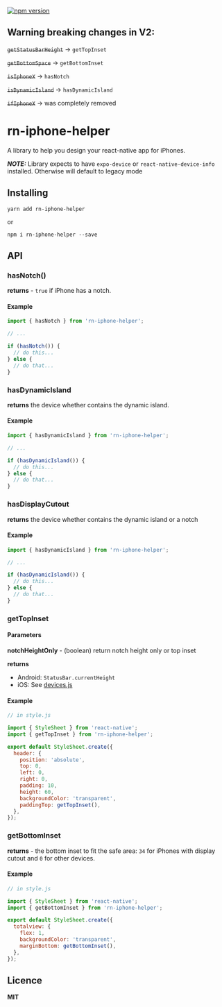 [![npm version](https://badge.fury.io/js/rn-iphone-helper.svg)](https://badge.fury.io/js/rn-iphone-helper)

## Warning breaking changes in V2:

~~`getStatusBarHeight`~~ -> `getTopInset`

~~`getBottomSpace`~~ -> `getBottomInset`

~~`isIphoneX`~~ -> `hasNotch`

~~`isDynamicIsland`~~ -> `hasDynamicIsland`

~~`ifIphoneX`~~ -> was completely removed

# rn-iphone-helper

A library to help you design your react-native app for iPhones.

**_NOTE:_** Library expects to have `expo-device` or `react-native-device-info` installed. Otherwise will default to legacy mode

## Installing

`yarn add rn-iphone-helper`

or

`npm i rn-iphone-helper --save`

## API

### hasNotch()

**returns** - `true` if iPhone has a notch.

#### Example

```js
import { hasNotch } from 'rn-iphone-helper';

// ...

if (hasNotch()) {
  // do this...
} else {
  // do that...
}
```


### hasDynamicIsland

**returns** the device whether contains the dynamic island.

#### Example

```js
import { hasDynamicIsland } from 'rn-iphone-helper';

// ...

if (hasDynamicIsland()) {
  // do this...
} else {
  // do that...
}
```


### hasDisplayCutout

**returns** the device whether contains the dynamic island or a notch

#### Example

```js
import { hasDynamicIsland } from 'rn-iphone-helper';

// ...

if (hasDynamicIsland()) {
  // do this...
} else {
  // do that...
}
```

### getTopInset

#### Parameters

**notchHeightOnly** - (boolean) return notch height only or top inset

**returns**

- Android: `StatusBar.currentHeight`
- iOS:
  See [devices.js](./devices.js)

#### Example

```js
// in style.js

import { StyleSheet } from 'react-native';
import { getTopInset } from 'rn-iphone-helper';

export default StyleSheet.create({
  header: {
    position: 'absolute',
    top: 0,
    left: 0,
    right: 0,
    padding: 10,
    height: 60,
    backgroundColor: 'transparent',
    paddingTop: getTopInset(),
  },
});
```

### getBottomInset

**returns** - the bottom inset to fit the safe area: `34` for iPhones with display cutout and `0` for other devices.

#### Example

```js
// in style.js

import { StyleSheet } from 'react-native';
import { getBottomInset } from 'rn-iphone-helper';

export default StyleSheet.create({
  totalview: {
    flex: 1,
    backgroundColor: 'transparent',
    marginBottom: getBottomInset(),
  },
});
```

## Licence

**MIT**
